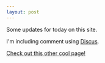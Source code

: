 ```yaml
---
layout: post
---
```


Some updates for today on this site.

I'm including comment using [Discus](disqus.com).

[Check out this other cool page!](liafrazier.github.io)
